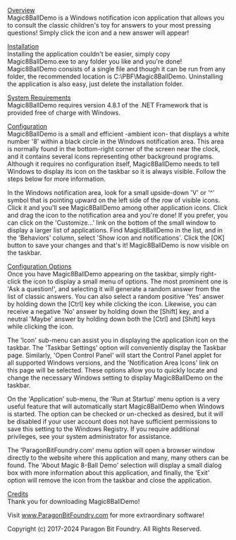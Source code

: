 <ins>Overview</ins>  
Magic8BallDemo is a Windows notification icon application that allows you to consult
the classic children's toy for answers to your most pressing questions!  Simply click
the icon and a new answer will appear!

<ins>Installation</ins>  
Installing the application couldn't be easier, simply copy Magic8BallDemo.exe to
any folder you like and you're done!  Magic8BallDemo consists of a single file
and though it can be run from any folder, the recommended location is
C:\PBF\Magic8BallDemo.  Uninstalling the application is also easy, just delete the
installation folder.

<ins>System Requirements</ins>  
Magic8BallDemo requires version 4.8.1 of the .NET Framework that is provided free of
charge with Windows.

<ins>Configuration</ins>  
Magic8BallDemo is a small and efficient -ambient icon- that displays a white number
'8' within a black circle in the Windows notification area.  This area is normally
found in the bottom-right corner of the screen near the clock, and it contains
several icons representing other background programs.  Although it requires no
configuration itself, Magic8BallDemo needs to tell Windows to display its icon on the
taskbar so it is always visible.  Follow the steps below for more information.

In the Windows notification area, look for a small upside-down 'V' or '^' symbol that
is pointing upward on the left side of the row of visible icons.  Click it and you'll
see Magic8BallDemo among other application icons.  Click and drag the icon to the
notification area and you're done!  If you prefer, you can click on the 'Customize...'
link on the bottom of the small window to display a larger list of applications.  Find
Magic8BallDemo in the list, and in the 'Behaviors' column, select 'Show icon and
notifications'.  Click the [OK] button to save your changes and that's it!
Magic8BallDemo is now visible on the taskbar.

<ins>Configuration Options</ins>  
Once you have Magic8BallDemo appearing on the taskbar, simply right-click the icon to
display a small menu of options.  The most prominent one is 'Ask a question!', and
selecting it will generate a random answer from the list of classic answers.  You can
also select a random positive 'Yes' answer by holding down the [Ctrl] key while
clicking the icon.  Likewise, you can receive a negative 'No' answer by holding down
the [Shift] key, and a neutral 'Maybe' answer by holding down both the [Ctrl] and
[Shift] keys while clicking the icon.

The 'Icon' sub-menu can assist you in displaying the application icon on the taskbar.
The 'Taskbar Settings' option will conveniently display the Taskbar page.  Similarly,
'Open Control Panel' will start the Control Panel applet for all supported Windows
versions, and the 'Notification Area Icons' link on this page will be selected.
These options allow you to quickly locate and change the necessary Windows setting to
display Magic8BallDemo on the taskbar.

On the 'Application' sub-menu, the 'Run at Startup' menu option is a very useful
feature that will automatically start Magic8BallDemo when Windows is started.  The
option can be checked or un-checked as desired, but it will be disabled if your user
account does not have sufficient permissions to save this setting to the Windows
Registry.  If you require additional privileges, see your system administrator for
assistance.

The 'ParagonBitFoundry.com' menu option will open a browser window directly to the
website where this application and many, many others can be found.
The 'About Magic 8-Ball Demo' selection will display a small dialog box with more
information about this application, and finally, the 'Exit' option will remove the
icon from the taskbar and close the application.

<ins>Credits</ins>  
Thank you for downloading Magic8BallDemo!

Visit www.ParagonBitFoundry.com for more extraordinary software!

Copyright (c) 2017-2024 Paragon Bit Foundry.  All Rights Reserved.

###
